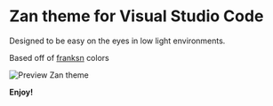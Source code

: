 # Zan theme for Visual Studio Code

Designed to be easy on the eyes in low light environments.

Based off of [franksn](http://dotshare.it/dots/713/) colors

![Preview Zan theme](https://github.com/bjschwa2/Zan/example.jpg)

**Enjoy!**
